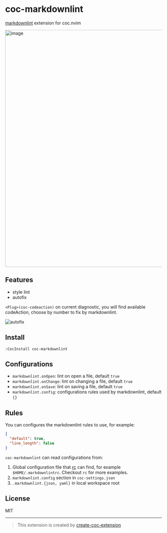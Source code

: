 # coc-markdownlint

[markdownlint](https://github.com/DavidAnson/markdownlint) extension for coc.nvim

<img width="762" alt="image" src="https://user-images.githubusercontent.com/345274/66472846-abe45880-eac0-11e9-8d0a-6b923fbdbee3.png">

## Features

- style lint
- autofix

`<Plug>(coc-codeaction)` on current diagnostic, you will find available codeAction, choose by number to fix by markdownlint.

![autofix](https://user-images.githubusercontent.com/345274/66474010-07afe100-eac3-11e9-8ffa-cb116660c8b5.gif)

## Install

`:CocInstall coc-markdownlint`

## Configurations

- `markdownlint.onOpen`: lint on open a file, default `true`
- `markdownlint.onChange`: lint on changing a file, default `true`
- `markdownlint.onSave`: lint on saving a file, default `true`
- `markdownlint.config`: configurations rules used by markdownlint, default `{}`

## Rules

You can configures the markdownlint rules to use, for example:

```json
{
  "default": true,
  "line_length": false
}
```

`coc-markdownlint` can read configurations from:

1. Global configuration file that [rc](https://www.npmjs.com/package/rc#standards) can find, for example `$HOME/.markdownlintrc`. Checkout `rc` for more examples.
2. `markdownlint.config` section in `coc-settings.json`
3. `.markdownlint.{json, yaml}` in local workspace root

## License

MIT

---
> This extension is created by [create-coc-extension](https://github.com/fannheyward/create-coc-extension)
